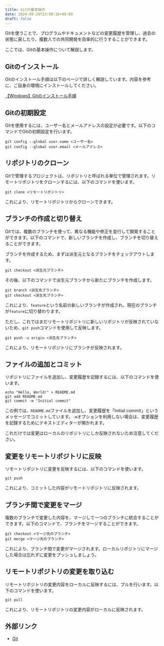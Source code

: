 ```yaml
---
title: Gitの基本操作
date: 2024-09-29T23:00:26+09:00
draft: false
---
```


Gitを使うことで、プログラムやドキュメントなどの変更履歴を管理し、過去の状態に戻したり、複数人での共同開発を効率的に行うすることができます。

ここでは、Gitの基本操作について解説します。

## Gitのインストール

Gitのインストール手順は以下のページで詳しく解説しています。内容を参考に、ご自身の環境にインストールしてください。

[【Windows】Gitのインストール手順](/blog/install-git-on-windows)

## Gitの初期設定

Gitを使用するには、ユーザー名とメールアドレスの設定が必要です。以下のコマンドでGitの初期設定を行います。

```
git config --global user.name <ユーザー名>
git config --global user.email <メールアドレス>
```

## リポジトリのクローン

Gitで管理するプロジェクトは、リポジトリと呼ばれる単位で管理されます。リモートリポジトリをクローンするには、以下のコマンドを使います。

```
git clone <リモートリポジトリ>
```

これにより、リモートリポジトリからクローンできます。

## ブランチの作成と切り替え

Gitでは、複数のブランチを使って、異なる機能や修正を並行して開発することができます。以下のコマンドで、新しいブランチを作成し、ブランチを切り替えることができます。

ブランチを作成するため、まずは派生元となるブランチをチェックアウトします。

```
git checkout <派生元ブランチ>
```

その後、以下のコマンドで派生元ブランチから新たにブランチを作成します。

```
git branch <派生先ブランチ>
git checkout <派生先ブランチ>
```

これにより、`feature`という名前の新しいブランチが作成され、現在のブランチが`feature`に切り替わります。

ただし、これではまだリモートリポジトリに新しいリポジトリが反映されていないため、`git push`コマンドを使用して反映します。

```
git push -u origin <派生先ブランチ>
```

これにより、リモートリポジトリにブランチが反映されます。

## ファイルの追加とコミット

リポジトリにファイルを追加し、変更履歴を記録するには、以下のコマンドを使います。

```
echo "Hello, World!" > README.md
git add README.md
git commit -m "Initial commit"
```

この例では、`README.md`ファイルを追加し、変更履歴を「Initial commit」というメッセージでコミットしています。`-m`オプションを利用しない場合は、変更履歴を記録するためにテキストエディターが開かれます。

これだけでは変更はローカルのリポジトリにしか反映されないため注意してください。

## 変更をリモートリポジトリに反映

リモートリポジトリに変更を反映するには、以下のコマンドを使います。

```
git push
```

これにより、コミットした内容がリモートリポジトリに反映されます。

## ブランチ間で変更をマージ

複数のブランチで変更した内容を、マージして一つのブランチに統合することができます。以下のコマンドで、ブランチをマージすることができます。

```
git checkout <マージ先のブランチ>
git merge <マージ先のブランチ>
```

これにより、ブランチ間で変更がマージされます。ローカルリポジトリにマージした場合は忘れずに変更をプッシュしましょう。

## リモートリポジトリの変更を取り込む

リモートリポジトリの変更内容をローカルに反映するには、プルを行います。以下のコマンドを使います。

```
git pull
```

これにより、リモートリポジトリの変更内容がローカルに反映されます。

## 外部リンク

* [Git](https://git-scm.com/)
